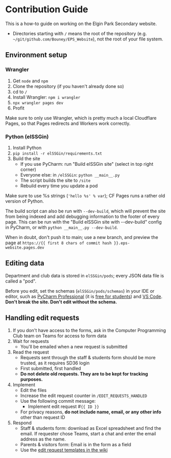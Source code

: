 # Contribution Guide
This is a how-to guide on working on the Elgin Park Secondary website.

* Directories starting with `/` means the root of the repository (e.g. `~/git/github.com/Bouney/EPS_Website`), not the
    root of your file system.

## Environment setup
### Wrangler
1. Get `node` and `npm`
2. Clone the repository (if you haven't already done so)
3. cd to `/`
4. Install Wrangler: `npm i wrangler`
5. `npx wrangler pages dev`
6. Profit

Make sure to only use Wrangler, which is pretty much a local Cloudflare Pages, so that Pages redirects and Workers work correctly.

### Python (elSSGin)
1. Install Python
2. `pip install -r elSSGin/requirements.txt`
3. Build the site
    - If you use PyCharm: run "Build elSSGin site" (select in top right corner)
    - Everyone else: in `/elSSGin`: `python __main__.py`
    - The script builds the site to `/site`
    - Rebuild every time you update a pod

Make sure to use %s strings (`'hello %s' % var`); CF Pages runs a rather old version of Python.

The build script can also be run with `--dev-build`, which will prevent the site from being indexed
and add debugging information to the footer of every page. This can be run with the
"Build elSSGin site with --dev-build" config in PyCharm, or with `python __main__.py --dev-build`.

When in doubt, don't push it to main; use a new branch, and preview the page at
`https://{{ first 8 chars of commit hash }}.eps-website.pages.dev`

## Editing data
Department and club data is stored in `elSSGin/pods`; every JSON data file is called a "pod".

Before you edit, set the schemas (`elSSGin/pods/schemas`) in your IDE or editor,
such as [PyCharm Professional](https://www.jetbrains.com/help/pycharm/json.html#ws_json_schema_add_custom)
(it is [free for students](https://www.jetbrains.com/community/education/))
and [VS Code](https://code.visualstudio.com/docs/languages/json#_json-schemas-and-settings).
**Don't break the site. Don't edit without the schema.**

## Handling edit requests
1. If you don't have access to the forms, ask in the Computer Programming Club team on Teams for access to form data
2. Wait for requests
    - You'll be emailed when a new request is submitted
3. Read the request
    - Requests sent through the staff & students form should be more trusted, as it requires SD36 login
    - First submitted, first handled
    - **Do not delete old requests. They are to be kept for tracking purposes.**
4. Implement
    - Edit the files
    - Increase the edit request counter in `/EDIT_REQUESTS_HANDLED`
    - Use the following commit message:
        - Implement edit request #`{{ ID }}`
    - For privacy reasons, **do not include name, email, or any other info** other than request ID
5. Respond
    - Staff & students form: download as Excel spreadsheet and find the email. If requester chose Teams, start a chat and enter the email address as the name.
    - Parents & visitors form: Email is in the form as a field
    - Use the [edit request templates in the wiki](https://github.com/Bouney/EPS_Website/wiki/Edit-request-templates)